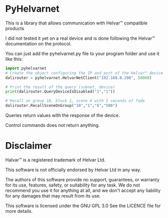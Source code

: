 # PyHelvarnet
This is a library that allows communication with Helvar™  compatible products

I did not tested it yet on a real device and is done following the Helvar™ documentation on the protocol.

You can just add the pyhelvarnet.py file to your program folder and use it like this:

```python
import pyhelvarnet
# Create the object configuring the IP and port of the Helvar™ device
dalirouter = pyhelvarnet.HelvarNetClient("192.168.0.200", 50000)

# Print the result of the query (subnet, device)
print(dalirouter.QueryDeviceIsDisabled("1","1"))

# Recall on group 10, block 1, scene 6 with 5 seconds of fade
dalirouter.RecallSceneOnGroup("10","1","6","500")
```
Queries return values with the response of the device.

Control commands does not return anything.

# Disclaimer

Halvar™ is a registered trademark of Helvar Ltd.

This software is not officially endorsed by Helvar Ltd in any way.

The authors of this software provide no support, guarantees, or warranty for its use, features, safety, or suitability for any task. We do not recommend you use it for anything at all, and we don't accept any liability for any damages that may result from its use.

This software is licensed under the GNU GPL 3.0 See the LICENCE file for more details.
		
		
		
		
